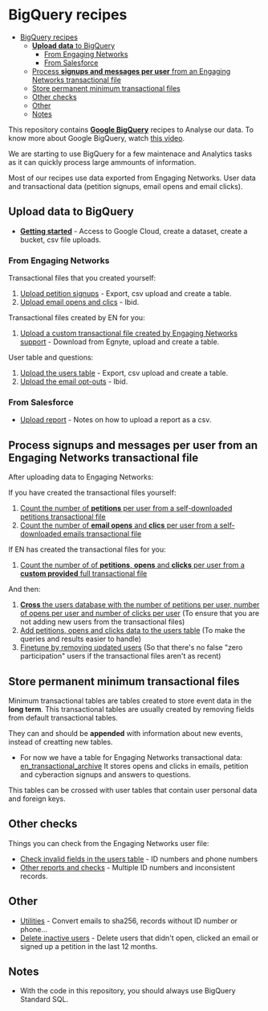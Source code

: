 # BigQuery recipes

<!-- TOC -->

- [BigQuery recipes](#bigquery-recipes)
    - [**Upload data** to BigQuery](#upload-data-to-bigquery)
        - [From Engaging Networks](#from-engaging-networks)
        - [From Salesforce](#from-salesforce)
    - [Process **signups and messages per user** from an Engaging Networks transactional file](#process-signups-and-messages-per-user-from-an-engaging-networks-transactional-file)
    - [Store permanent minimum transactional files](#store-permanent-minimum-transactional-files)
    - [Other checks](#other-checks)
    - [Other](#other)
    - [Notes](#notes)

<!-- /TOC -->

This repository contains **[Google BigQuery](https://bigquery.cloud.google.com/)** recipes to Analyse our data. To know more about Google BigQuery, watch [this video](https://www.youtube.com/watch?v=eyBK9nj-7AA).

We are starting to use BigQuery for a few maintenace and Analytics tasks as it can quickly process large ammounts of information.

Most of our recipes use data exported from Engaging Networks. User data and transactional data (petition signups, email opens and email clicks).

## **Upload data** to BigQuery

- **[Getting started](prepare-to-bigquery.md)** - Access to Google Cloud, create a dataset, create a bucket, csv file uploads.

### From Engaging Networks

Transactional files that you created yourself:

1. [Upload petition signups](upload-petitions-transactional.md) - Export, csv upload and create a table.
2. [Upload email opens and clics](upload-mails-transactional.md) - Ibid.

Transactional files created by EN for you:

1. [Upload a custom transactional file created by Engaging Networks support](upload-custom-transactional.md) - Download from Egnyte, upload and create a table.

User table and questions:

1. [Upload the users table](upload-users-table.md) - Export, csv upload and create a table.
2. [Upload the email opt-outs](upload-optouts.md) - Ibid.

### From Salesforce

- [Upload report](upload-from-salesforce.md) - Notes on how to upload a report as a csv.

## Process **signups and messages per user** from an Engaging Networks transactional file

After uploading data to Engaging Networks:

If you have created the transactional files yourself:

1. [Count the number of **petitions** per user from a self-downloaded petitions transactional file](count-petitions-per-user-from-transactional.sql)
2. [Count the number of **email opens** and **clics** per user from a self-downloaded emails transactional file](count-messages-per-user-from-transactional.sql)

If EN has created the transactional files for you:

1. [Count the number of of **petitions**, **opens** and **clicks** per user from a **custom provided** full transactional file](process-custom-transactional.md)

And then:

1. [**Cross** the users database with the number of petitions per user, number of opens per user and number of clicks per user](cross-signups-opens-clics-with-users.md) (To ensure that you are not adding new users from the transactional files)
2. [Add petitions, opens and clicks data to the users table](enhance-users-table.md) (To make the queries and results easier to handle)
3. [Finetune by removing updated users](tune-updated-users.md) (So that there's no false "zero participation" users if the transactional files aren't as recent)

## Store permanent minimum transactional files

Minimum transactional tables are tables created to store event data in the **long term**. This transactional tables are usually created by removing fields from default transactional tables.

They can and should be **appended** with information about new events, instead of creatting new tables.

- For now we have a table for Engaging Networks transactional data: [en_transactional_archive](en_transactional_archive.md) It stores opens and clicks in emails, petition and cyberaction signups and answers to questions.

This tables can be crossed with user tables that contain user personal data and foreign keys.

## Other checks

Things you can check from the Engaging Networks user file:

- [Check invalid fields in the users table](check-invalid-from-users.md) - ID numbers and phone numbers
- [Other reports and checks](other-reports.md) - Multiple ID numbers and inconsistent records.

## Other

- [Utilities](utilities.md) - Convert emails to sha256, records without ID number or phone...
- [Delete inactive users](delete-inactive.md) - Delete users that didn't open, clicked an email or signed up a petition in the last 12 months.

## Notes

- With the code in this repository, you should always use BigQuery Standard SQL.
